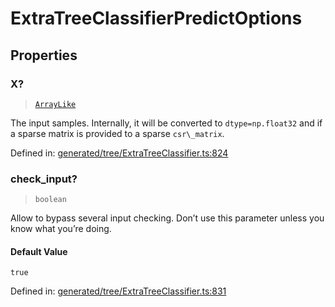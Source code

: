 # ExtraTreeClassifierPredictOptions

## Properties

### X?

> [`ArrayLike`](../types/ArrayLike.md)

The input samples. Internally, it will be converted to `dtype=np.float32` and if a sparse matrix is provided to a sparse `csr\_matrix`.

Defined in:  [generated/tree/ExtraTreeClassifier.ts:824](https://github.com/transitive-bullshit/scikit-learn-ts/blob/b59c1ff/packages/sklearn/src/generated/tree/ExtraTreeClassifier.ts#L824)

### check\_input?

> `boolean`

Allow to bypass several input checking. Don’t use this parameter unless you know what you’re doing.

#### Default Value

`true`

Defined in:  [generated/tree/ExtraTreeClassifier.ts:831](https://github.com/transitive-bullshit/scikit-learn-ts/blob/b59c1ff/packages/sklearn/src/generated/tree/ExtraTreeClassifier.ts#L831)
